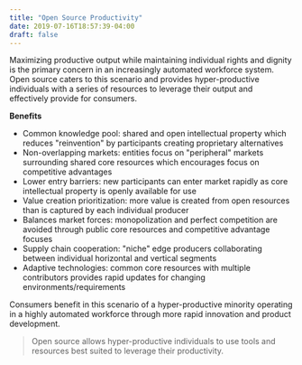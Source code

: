 ```yaml
---
title: "Open Source Productivity"
date: 2019-07-16T18:57:39-04:00
draft: false
---
```

Maximizing productive output while maintaining individual rights and dignity is the primary concern in an increasingly automated workforce system. Open source caters to this scenario and provides hyper-productive individuals with a series of resources to leverage their output and effectively provide for consumers.

**Benefits**

- Common knowledge pool: shared and open intellectual property which reduces "reinvention" by participants creating proprietary alternatives
- Non-overlapping markets: entities focus on "peripheral" markets surrounding shared core resources which encourages focus on competitive advantages
- Lower entry barriers: new participants can enter market rapidly as core intellectual property is openly available for use
- Value creation prioritization: more value is created from open resources than is captured by each individual producer
- Balances market forces: monopolization and perfect competition are avoided through public core resources and competitive advantage focuses
- Supply chain cooperation: "niche" edge producers collaborating between individual horizontal and vertical segments
- Adaptive technologies: common core resources with multiple contributors provides rapid updates for changing environments/requirements

Consumers benefit in this scenario of a hyper-productive minority operating in a highly automated workforce through more rapid innovation and product development.

> Open source allows hyper-productive individuals to use tools and resources best suited to leverage their productivity.
